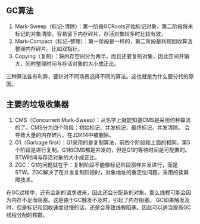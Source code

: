 ## GC算法
1. Mark-Sweep（标记-清除）：第一阶段GCRoots开始标记对象，第二阶段将未标记的对象清除。容易留下内存碎片，存活对象较多时比较有效。
2. Mark-Compact（标记-整理）：第一阶段是一样的，第二阶段是利用回收算法整理内存碎片。比如双指针。
3. Copying（复制）：将内存空间分为两半，而且还要复制对象，因此空间开销大，同时整理时间与存活对象的大小成正比。

三种算法各有利弊，要针对不同场景选择不同的算法。这也就是为什么要分代的原因。

## 主要的垃圾收集器

1. CMS（Concurrent Mark-Sweep）：从名字上就能知道CMS是采用何种算法的了。CMS分为四个阶段：初始标记、并发标记、最终标记、并发清除。
会导致大量的内存碎片。在JDK14中被删除。
2. G1（Garbage first）：G1采用的是复制算法，前四个阶段和上面的相同，第5个阶段是进行复制。G1和CMS都是并发的，但是G1的等待时间是可配置的。
STW时间与存活对象的大小成正比。
3. ZGC：G1的问题就在于：复制阶段不能像标记阶段那样并发进行，而是STW。ZGC解决了在并发复制阶段时，对象地址的重定位问题。采用的读屏障技术。

在GC过程中，还有会新的请求进来，因此还会分配新的对象，那么线程可能会因为内存不足而阻塞。这是由于GC触发不及时，引起了内存阻塞。
GC如果触发及时，但是标记和回收速度过慢的话，还是会导致线程阻塞。因此可以适当提高GC线程分配的核数。
